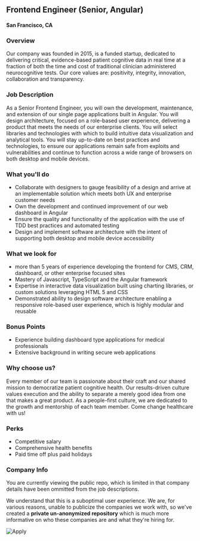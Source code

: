 ## Frontend Engineer (Senior, Angular)
#### San Francisco, CA

### Overview
Our company was founded in 2015, is a funded startup, dedicated to delivering critical, evidence-based patient cognitive data in real time at a fraction of both the time and cost of traditional clinician administered neurocognitive tests. Our core values are: positivity, integrity, innovation, collaboration and transparency.

### Job Description
As a Senior Frontend Engineer, you will own the development, maintenance, and extension of our single page applications built in Angular. You will design architecture, focused on a role-based user experience, delivering a product that meets the needs of our enterprise clients. You will select libraries and technologies with which to build intuitive data visualization and analytical tools. You will stay up-to-date on best practices and technologies, to ensure our applications remain safe from exploits and vulnerabilities and continue to function across a wide range of browsers on both desktop and mobile devices.

### What you'll do
+ Collaborate with designers to gauge feasibility of a design and arrive at an implementable solution which meets both UX and enterprise customer needs
+ Own the development and continued improvement of our web dashboard in Angular 
+ Ensure the quality and functionality of the application with the use of TDD best practices and automated testing
+ Design and implement software architecture with the intent of supporting both desktop and mobile device accessibility

### What we look for
+ more than 5 years of experience developing the frontend for CMS, CRM, dashboard, or other enterprise focused sites
+ Mastery of Javascript, TypeScript and the Angular framework 
+ Expertise in interactive data visualization built using charting libraries, or custom solutions leveraging HTML 5 and CSS 
+ Demonstrated ability to design software architecture enabling a responsive role-based user experience, which is highly modular and reusable

### Bonus Points
+ Experience building dashboard type applications for medical professionals
+ Extensive background in writing secure web applications  

### Why choose us?
Every member of our team is passionate about their craft and our shared mission to democratize patient cognitive health. Our results-driven culture values execution and the ability to separate a merely good idea from one that makes a great product. As a people-first culture, we are dedicated to the growth and mentorship of each team member. Come change healthcare with us!

### Perks
+ Competitive salary
+ Comprehensive health benefits
+ Paid time off plus paid holidays


### Company Info
You are currently viewing the public repo, which is limited in that company details have been ommitted from the job descriptions.  
    
We understand that this is a suboptimal user experience.  We are, for various reasons, unable to publicize the companies we work with, so we've
created a **private un-anonymized repository** which is much more informative on who these companies are and what they're hiring for.  
    
![Apply](https://dabuttonfactory.com/button.png?t=Apply&f=Calibri-Bold&ts=24&tc=fff&tshs=1&tshc=000&hp=20&vp=8&c=5&bgt=gradient&bgc=3d85c6&ebgc=073763)

